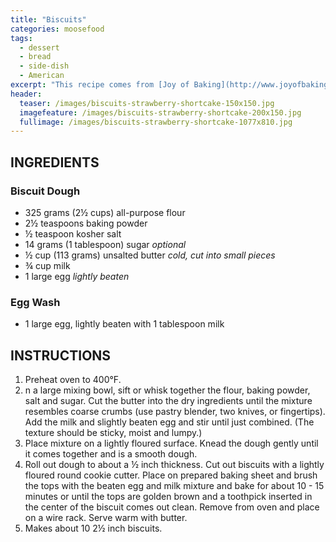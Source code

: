 ```yaml
---
title: "Biscuits"
categories: moosefood
tags: 
  - dessert
  - bread
  - side-dish
  - American
excerpt: "This recipe comes from [Joy of Baking](http://www.joyofbaking.com/Biscuits.html). Ours came out perfect at 12 minutes. I tried grating frozen butter instead of cutting it into cubes. This would probably work very well on a cool day but it was a challenge on a very hot and humid day. Next time maybe try chilling the biscuits on the sheet after cutting them, just before baking?"
header:
  teaser: /images/biscuits-strawberry-shortcake-150x150.jpg
  imagefeature: /images/biscuits-strawberry-shortcake-200x150.jpg
  fullimage: /images/biscuits-strawberry-shortcake-1077x810.jpg
---
```


## INGREDIENTS

### Biscuit Dough
* 325 grams (2½ cups) all-purpose flour
* 2½ teaspoons baking powder
* ½ teaspoon kosher salt
* 14 grams (1 tablespoon) sugar _optional_
* ½ cup (113 grams) unsalted butter _cold, cut into small pieces_
* ¾ cup milk
* 1 large egg _lightly beaten_

### Egg Wash
* 1 large egg, lightly beaten with 1 tablespoon milk

## INSTRUCTIONS
1. Preheat oven to 400°F.
2. n a large mixing bowl, sift or whisk together the flour, baking powder, salt and sugar. Cut the butter into the dry ingredients until the mixture resembles coarse crumbs (use pastry blender, two knives, or fingertips). Add the milk and slightly beaten egg and stir until just combined. (The texture should be sticky, moist and lumpy.)
3. Place mixture on a lightly floured surface. Knead the dough gently until it comes together and is a smooth dough.
4. Roll out dough to about a ½ inch thickness. Cut out biscuits with a lightly floured round cookie cutter. Place on prepared baking sheet and brush the tops with the beaten egg and milk mixture and bake for about 10 - 15 minutes or until the tops are golden brown and a toothpick inserted in the center of the biscuit comes out clean. Remove from oven and place on a wire rack. Serve warm with butter.
5. Makes about 10 2½ inch biscuits.